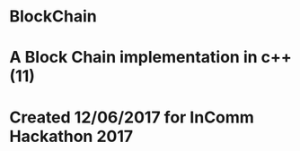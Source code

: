 # BlockChain
#
# A Block Chain implementation in c++(11)
#
# Created 12/06/2017 for InComm Hackathon 2017
